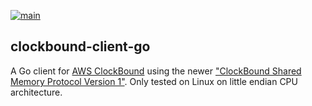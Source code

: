 [![main](https://github.com/flowerinthenight/clockbound-client-go/actions/workflows/main.yml/badge.svg)](https://github.com/flowerinthenight/clockbound-client-go/actions/workflows/main.yml)

## clockbound-client-go

A Go client for [AWS ClockBound](https://github.com/aws/clock-bound) using the newer ["ClockBound Shared Memory Protocol Version 1"](https://github.com/aws/clock-bound/blob/main/docs/PROTOCOL.md#clockbound-shared-memory-protocol-version-1). Only tested on Linux on little endian CPU architecture.
